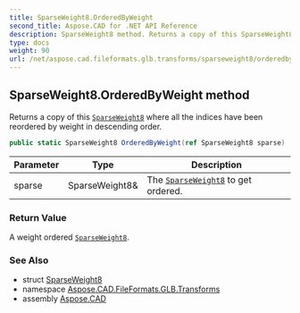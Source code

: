 ```yaml
---
title: SparseWeight8.OrderedByWeight
second_title: Aspose.CAD for .NET API Reference
description: SparseWeight8 method. Returns a copy of this SparseWeight8 where all the indices have been reordered by weight in descending order
type: docs
weight: 90
url: /net/aspose.cad.fileformats.glb.transforms/sparseweight8/orderedbyweight/
---
```

## SparseWeight8.OrderedByWeight method

Returns a copy of this [`SparseWeight8`](../) where all the indices have been reordered by weight in descending order.

```csharp
public static SparseWeight8 OrderedByWeight(ref SparseWeight8 sparse)
```

| Parameter | Type | Description |
| --- | --- | --- |
| sparse | SparseWeight8& | The [`SparseWeight8`](../) to get ordered. |

### Return Value

A weight ordered [`SparseWeight8`](../).

### See Also

* struct [SparseWeight8](../)
* namespace [Aspose.CAD.FileFormats.GLB.Transforms](../../sparseweight8/)
* assembly [Aspose.CAD](../../../)



